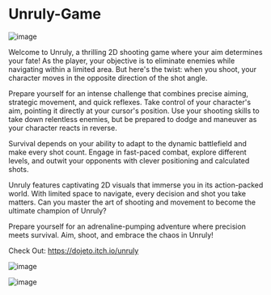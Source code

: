 # Unruly-Game

![image](https://github.com/Dojeto/Unruly-Game/assets/81398258/7a07e341-bd51-482f-a323-97ce57e18340)


Welcome to Unruly, a thrilling 2D shooting game where your aim determines your fate! As the player, your objective is to eliminate enemies while navigating within a limited area. But here's the twist: when you shoot, your character moves in the opposite direction of the shot angle.

Prepare yourself for an intense challenge that combines precise aiming, strategic movement, and quick reflexes. Take control of your character's aim, pointing it directly at your cursor's position. Use your shooting skills to take down relentless enemies, but be prepared to dodge and maneuver as your character reacts in reverse.

Survival depends on your ability to adapt to the dynamic battlefield and make every shot count. Engage in fast-paced combat, explore different levels, and outwit your opponents with clever positioning and calculated shots.

Unruly features captivating 2D visuals that immerse you in its action-packed world. With limited space to navigate, every decision and shot you take matters. Can you master the art of shooting and movement to become the ultimate champion of Unruly?

Prepare yourself for an adrenaline-pumping adventure where precision meets survival. Aim, shoot, and embrace the chaos in Unruly!

Check Out: https://dojeto.itch.io/unruly

![image](https://github.com/Dojeto/Unruly-Game/assets/81398258/adf9f1ef-cc5b-44d7-9f84-566ceef9c37c)

![image](https://github.com/Dojeto/Unruly-Game/assets/81398258/58a25c9e-735a-4aa0-be69-8a5341439949)
